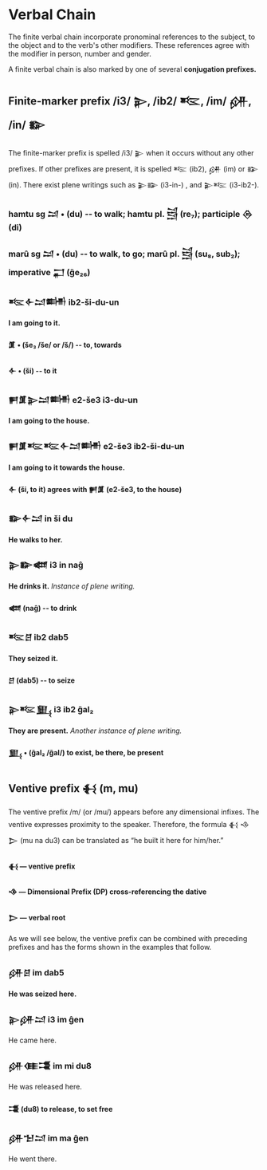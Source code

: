 # Verbal Chain
The finite verbal chain incorporate pronominal references to the subject,
to the object and to the verb's other modifiers. These references
agree with the modifier in person, number and gender.

A finite verbal chain is also marked by one of several **conjugation prefixes.**

## Finite-marker prefix /i3/ 𒉌, /ib2/ 𒌈, /im/ 𒉎, /in/ 𒅔

The finite-marker prefix is spelled /i3/ 𒉌 when it occurs without
any other prefixes. If other prefixes are present, it is spelled
 𒌈 (ib2), 𒉎 (im) or 𒅔 (in). There exist plene writings such
as 𒉌𒅔 (i3-in-) , and 𒉌𒌈 (i3-ib2-).


### hamtu sg 𒁺 • (du) -- to walk; hamtu pl. 𒁻 (re₇); participle 𒁲 (di)
### marû sg 𒁺 • (du) -- to walk, to go; marû pl. 𒁻 (su₈, sub₂); imperative 𒂷 (g̃e₂₆)

### 𒌈𒅆𒁺𒌦 ib2-ši-du-un
**I am going to it.**
#### 𒂠 • (še₃ /še/ or /š/) -- to, towards
#### 𒅆 • (ši) -- to it

### 𒂍𒂠𒉌𒁺𒌦 e2-še3 i3-du-un
**I am going to the house.**

### 𒂍𒂠𒌈𒌈𒅆𒁺𒌦 e2-še3 ib2-ši-du-un
**I am going to it towards the house.**
#### 𒅆 (ši, to it) agrees with 𒂍𒂠 (e2-še3, to the house)

### 𒅔𒅆𒁺 in ši du
**He walks to her.**

### 𒉌𒅔𒅘 i3 in naĝ
**He drinks it.** *Instance of plene writing.*
#### 𒅘 (naĝ) -- to drink

### 𒌈𒆪 ib2 dab5
**They seized it.**
#### 𒆪 (dab5) -- to seize

### 𒉌𒌈𒅅 i3 ib2 g̃al₂
**They are present.** *Another instance of plene writing.*
#### 𒅅 • (g̃al₂ /g̃al/) to exist, be there, be present



## Ventive prefix 𒈬 (m, mu)
The ventive prefix /m/ (or /mu/) appears before any dimensional infixes.
The ventive expresses proximity to the speaker. Therefore, the
formula 𒈬 𒈾 𒆕 (mu na du3) can be translated as
“he built it here for him/her.” 
#### 𒈬 — ventive prefix
#### 𒈾 — Dimensional Prefix (DP) cross-referencing the dative
#### 𒆕 — verbal root

As we will see below, the ventive prefix can be combined with preceding
prefixes and has the forms shown in the examples that follow.

### 𒉎𒆪 im dab5
**He was seized here.**

### 𒉌𒉎𒁺  i3 im ĝen
He came here.

### 𒉎𒈪𒂃 im mi du8
He was released here.
#### 𒂃 (du8) to release, to set free

### 𒉎𒈠𒁺 im ma ĝen
He went there.



